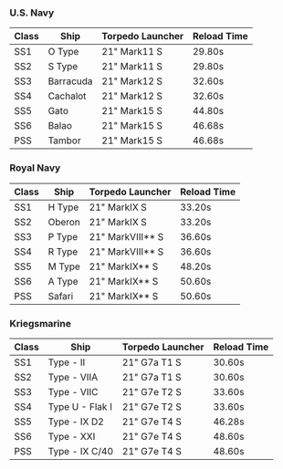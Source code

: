 ### U.S. Navy
| Class | Ship  | Torpedo Launcher | Reload Time |
| ----- | ----- | ---------------- | ----------- |
| SS1 | O Type | 21" Mark11 S | 29.80s |
| SS2 | S Type | 21" Mark11 S | 29.80s |
| SS3 | Barracuda | 21" Mark12 S | 32.60s |
| SS4 | Cachalot | 21" Mark12 S | 32.60s |
| SS5 | Gato | 21" Mark15 S | 44.80s |
| SS6 | Balao | 21" Mark15 S | 46.68s |
| PSS | Tambor | 21" Mark15 S | 46.68s |

### Royal Navy
| Class | Ship  | Torpedo Launcher | Reload Time |
| ----- | ----- | ---------------- | ----------- |
| SS1 | H Type | 21" MarkIX S | 33.20s |
| SS2 | Oberon | 21" MarkIX S | 33.20s |
| SS3 | P Type | 21" MarkVIII** S | 36.60s |
| SS4 | R Type | 21" MarkVIII** S | 36.60s |
| SS5 | M Type | 21" MarkIX** S | 48.20s |
| SS6 | A Type | 21" MarkIX** S | 50.60s |
| PSS | Safari | 21" MarkIX** S | 50.60s |

### Kriegsmarine
| Class | Ship  | Torpedo Launcher | Reload Time |
| ----- | ----- | ---------------- | ----------- |
| SS1 | Type - II | 21" G7a T1 S | 30.60s |
| SS2 | Type - VIIA | 21" G7a T1 S | 30.60s |
| SS3 | Type - VIIC | 21" G7e T2 S | 33.60s |
| SS4 | Type U - Flak I | 21" G7e T2 S | 33.60s |
| SS5 | Type - IX D2 | 21" G7e T4 S | 46.28s |
| SS6 | Type - XXI | 21" G7e T4 S | 48.60s |
| PSS | Type - IX C/40 | 21" G7e T4 S | 48.60s |

